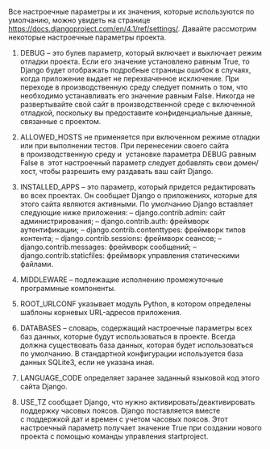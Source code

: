
Все настроечные параметры и их значения, которые используются по умолчанию, можно увидеть на странице https://docs.djangoproject.com/en/4.1/ref/settings/. Давайте рассмотрим некоторые настроечные параметры проекта. 

1. DEBUG – это булев параметр, который включает и выключает режим отладки проекта. Если его значение установлено равным True, то Django будет отображать подробные страницы ошибок в случаях, когда приложение выдает не перехваченное исключение. При переходе в производственную среду следует помнить о том, что необходимо устанавливать его значение равным False. Никогда не развертывайте свой сайт в производственной среде с включенной отладкой, поскольку вы предоставите конфиденциальные данные, связанные с проектом. 
	
2. ALLOWED_HOSTS не применяется при включенном режиме отладки или при выполнении тестов. При перенесении своего сайта в производственную среду и  установке параметра DEBUG равным False в  этот настроечный параметр следует добавлять свои домен/хост, чтобы разрешить ему раздавать ваш сайт Django.

3. INSTALLED_APPS – это параметр, который придется редактировать во всех проектах. Он сообщает Django о приложениях, которые для этого сайта являются активными. По умолчанию Django вставляет следующие ниже приложения: 
	– django.contrib.admin: сайт администрирования; 
	– django.contrib.auth: фреймворк аутентификации; 
	– django.contrib.contenttypes: фреймворк типов контента; 
	– django.contrib.sessions: фреймворк сеансов; 
	– django.contrib.messages: фреймворк сообщений; 
	– django.contrib.staticfiles: фреймворк управления статическими файлами.

4. MIDDLEWARE – подлежащие исполнению промежуточные программные компоненты.

5.  ROOT_URLCONF указывает модуль Python, в котором определены шаблоны корневых URL-адресов приложения.

6. DATABASES – словарь, содержащий настроечные параметры всех баз данных, которые будут использоваться в проекте. Всегда должна существовать база данных, которая будет использоваться по умолчанию. В стандартной конфигурации используется база данных SQLite3, если не указана иная. 

7. LANGUAGE_CODE определяет заранее заданный языковой код этого сайта Django.

8. USE_TZ сообщает Django, что нужно активировать/деактивировать поддержку часовых поясов. Django поставляется вместе с поддержкой дат и времен с учетом часовых поясов. Этот настроечный параметр получает значение True при создании нового проекта с помощью команды управления startproject.

